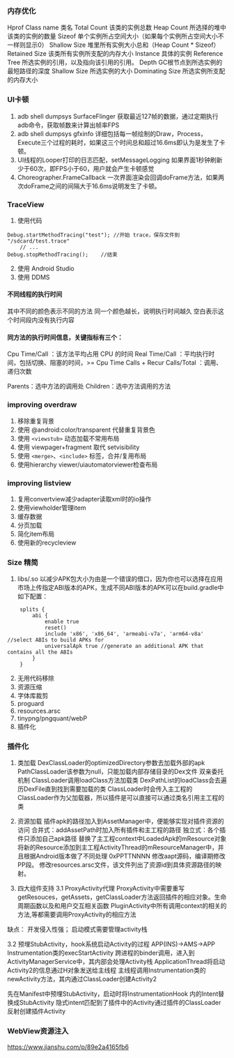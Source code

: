 ### 内存优化

Hprof
Class name  类名
Total Count 该类的实例总数
Heap Count  所选择的堆中该类的实例的数量
Sizeof  单个实例所占空间大小（如果每个实例所占空间大小不一样则显示0）
Shallow Size    堆里所有实例大小总和（Heap Count * Sizeof）
Retained Size   该类所有实例所支配的内存大小
Instance    具体的实例
Reference Tree  所选实例的引用，以及指向该引用的引用。
Depth   GC根节点到所选实例的最短路径的深度
Shallow Size    所选实例的大小
Dominating Size 所选实例所支配的内存大小


### UI卡顿
1. adb shell dumpsys SurfaceFlinger
获取最近127帧的数据，通过定期执行adb命令，获取帧数来计算出帧率FPS
2. adb shell dumpsys gfxinfo
详细包括每一帧绘制的Draw，Process，Execute三个过程的耗时，如果这三个时间总和超过16.6ms即认为是发生了卡顿。
3. UI线程的Looper打印的日志匹配，setMessageLogging
如果界面1秒钟刷新少于60次，即FPS小于60，用户就会产生卡顿感觉
4. Choreographer.FrameCallback
一次界面渲染会回调doFrame方法，如果两次doFrame之间的间隔大于16.6ms说明发生了卡顿。

### TraceView

1. 使用代码

```
Debug.startMethodTracing("test"); //开始 trace，保存文件到 "/sdcard/test.trace"
    // ...
Debug.stopMethodTracing();    //结束
```

2. 使用 Android Studio
3. 使用 DDMS


#### 不同线程的执行时间
其中不同的颜色表示不同的方法
同一个颜色越长，说明执行时间越久
空白表示这个时间段内没有执行内容

#### 同方法的执行时间信息，关键指标有三个：
Cpu Time/Call ：该方法平均占用 CPU 的时间
Real Time/Call ：平均执行时间，包括切换、阻塞的时间，>= Cpu Time
Calls + Recur Calls/Total ：调用、递归次数

Parents：选中方法的调用处
Children：选中方法调用的方法


### improving overdraw

1. 移除重复背景
2. 使用 @android:color/transparent 代替重复背景色
3. 使用 `<viewstub>` 动态加载不常用布局
4. 使用 viewpager+fragment 取代 setvisibility
5. 使用 `<merge>`、`<include>` 标签，合并/复用布局
6. 使用hierarchy viewer/uiautomatorviewer检查布局

### improving listview

1. 复用convertview减少adapter读取xml时的io操作
2. 使用viewholder管理item
3. 缓存数据
4. 分页加载
5. 简化item布局
6. 使用新的recycleview

### Size 精简
1. libs/.so
以减少APK包大小为由是一个错误的借口，因为你也可以选择在应用市场上传指定ABI版本的APK，生成不同ABI版本的APK可以在build.gradle中如下配置：
```
    splits {
        abi {
            enable true
            reset()
            include 'x86', 'x86_64', 'armeabi-v7a', 'arm64-v8a' //select ABIs to build APKs for
            universalApk true //generate an additional APK that contains all the ABIs
        }
    }

```
2. 无用代码移除
3. 资源压缩
4. 字体库裁剪
5. proguard
6. resources.arsc
7. tinypng/pngquant/webP
8. 插件化

### 插件化
1. 类加载
DexClassLoader的optimizedDirectory参数去加载外部的apk
PathClassLoader该参数为null，只能加载内部存储目录的Dex文件
双亲委托机制
ClassLoader调用loadClass方法加载类
DexPathList的loadClass会去遍历DexFile直到找到需要加载的类
ClassLoader时会传入主工程的ClassLoader作为父加载器，所以插件是可以直接可以通过类名引用主工程的类

2. 资源加载
插件apk的路径加入到AssetManager中，便能够实现对插件资源的访问
合并式：addAssetPath时加入所有插件和主工程的路径
独立式：各个插件只添加自己apk路径
替换了主工程context中LoadedApk的mResource对象
将新的Resource添加到主工程ActivityThread的mResourceManager中，并且根据Android版本做了不同处理
0xPPTTNNNN
修改aapt源码，编译期修改PP段。
修改resources.arsc文件，该文件列出了资源id到具体资源路径的映射。

3. 四大组件支持
3.1 ProxyActivity代理
ProxyActivity中需要重写getResouces，getAssets，getClassLoader方法返回插件的相应对象。生命周期函数以及和用户交互相关函数
PluginActivity中所有调用context的相关的方法,等都需要调用ProxyActivity的相应方法

缺点：
开发侵入性强；
启动模式需要管理activity栈

3.2 预埋StubActivity，hook系统启动Activity的过程
APP(INS)->AMS->APP
Instrumentation类的execStartActivity
跨进程的binder调用，进入到ActivityManagerService中，其内部会处理Activity栈
ApplicationThread将启动Activity2的信息通过H对象发送给主线程
主线程调用Instrumentation类的newActivity方法，其内通过ClassLoader创建Activity2

先在Manifest中预埋StubActivity，启动时将InstrumentationHook 内的Intent替换成StubActivity
隐式intent匹配到了插件中的Activity通过插件的ClassLoader反射创建插件Activity

### WebView资源注入
https://www.jianshu.com/p/89e2a4165fb6

